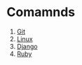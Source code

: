 # Comamnds

1. [Git](./Git/README.md)
2. [Linux](./Linux/README.md)
3. [Django](./Django/README.md)
4. [Ruby](./Ruby/README.md)